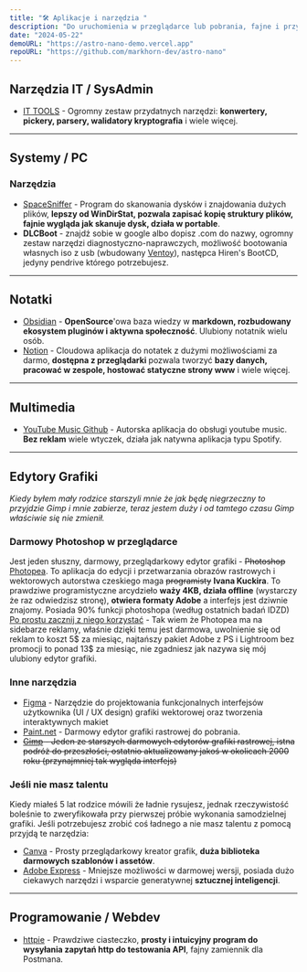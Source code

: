 ```yaml
---
title: "🛠️ Aplikacje i narzędzia "
description: "Do uruchomienia w przeglądarce lub pobrania, fajne i przydatne"
date: "2024-05-22"
demoURL: "https://astro-nano-demo.vercel.app"
repoURL: "https://github.com/markhorn-dev/astro-nano"
---
```


## Narzędzia IT / SysAdmin

- [IT TOOLS](https://it-tools.tech/) - Ogromny zestaw przydatnych narzędzi: **konwertery, pickery, parsery, walidatory kryptografia** i wiele więcej.

---

## Systemy / PC

### Narzędzia

- [SpaceSniffer](http://www.uderzo.it/main_products/space_sniffer/) - Program do skanowania dysków i znajdowania dużych plików, **lepszy od WinDirStat, pozwala zapisać kopię struktury plików, fajnie wygląda jak skanuje dysk, działa w portable**.
- **DLCBoot** - znajdź sobie w google albo dopisz .com do nazwy, ogromny zestaw narzędzi diagnostyczno-naprawczych, możliwość bootowania własnych iso z usb (wbudowany [Ventoy](https://www.ventoy.net/)), następca Hiren's BootCD, jedyny pendrive którego potrzebujesz.

---


## Notatki

- [Obsidian](https://obsidian.md/) - **OpenSource**'owa baza wiedzy w **markdown, rozbudowany ekosystem pluginów i aktywna społeczność**. Ulubiony notatnik wielu osób. 
- [Notion](https://www.notion.so/) - Cloudowa aplikacja do notatek z dużymi możliwościami za darmo, **dostępna z przeglądarki** pozwala tworzyć **bazy danych, pracować w zespole, hostować statyczne strony www** i wiele więcej.

---

## Multimedia

- [YouTube Music Github](https://github.com/th-ch/youtube-music) - Autorska aplikacja do obsługi youtube music. **Bez reklam** wiele wtyczek, działa jak natywna aplikacja typu Spotify. 

---

## Edytory Grafiki

*Kiedy byłem mały rodzice starszyli mnie że jak będę niegrzeczny to przyjdzie Gimp i mnie zabierze, teraz jestem duży i od tamtego czasu Gimp właściwie się nie zmienił.*

### Darmowy Photoshop w przeglądarce

Jest jeden słuszny, darmowy, przeglądarkowy edytor grafiki - ~~Photoshop~~ [Photopea](https://www.photopea.com/).
To aplikacja do edycji i przetwarzania obrazów rastrowych i wektorowych autorstwa czeskiego maga ~~programisty~~ **Ivana Kuckira**. To prawdziwe programistyczne arcydzieło **waży 4KB, działa offline** (wystarczy że raz odwiedzisz stronę), **otwiera formaty Adobe** a interfejs jest dziwnie znajomy. Posiada 90% funkcji photoshopa (według ostatnich badań IDZD) [Po prostu zacznij z niego korzystać](https://www.photopea.com/) - Tak wiem że Photopea ma na sidebarze reklamy, właśnie dzięki temu jest darmowa, uwolnienie się od reklam to koszt 5$ za miesiąc, najtańszy pakiet Adobe z PS i Lightroom bez promocji to ponad 13$ za miesiąc, nie zgadniesz jak nazywa się mój ulubiony edytor grafiki.

### Inne narzędzia

- [Figma](https://figma.com/) - Narzędzie do projektowania funkcjonalnych interfejsów użytkownika (UI / UX design) grafiki wektorowej oraz tworzenia interaktywnych makiet
- [Paint.net](https://www.getpaint.net/) - Darmowy edytor grafiki rastrowej do pobrania.
- ~~[Gimp](https://www.gimp.org/) - Jeden ze starszych darmowych edytorów grafiki rastrowej, istna podróż do przeszłości, ostatnio aktualizowany jakoś w okolicach 2000 roku (przynajmniej tak wygląda interfejs)~~

### Jeśli nie masz talentu

Kiedy miałeś 5 lat rodzice mówili że ładnie rysujesz, jednak rzeczywistość boleśnie to zweryfikowała przy pierwszej próbie wykonania samodzielnej grafiki. Jeśli potrzebujesz zrobić coś ładnego a nie masz talentu z pomocą przyjdą te narzędzia:
- [Canva](https://canva.com/) - Prosty przeglądarkowy kreator grafik, **duża biblioteka darmowych szablonów i assetów**.
- [Adobe Express](https://www.adobe.com/express/) - Mniejsze możliwości w darmowej wersji, posiada dużo ciekawych narzędzi i wsparcie generatywnej **sztucznej inteligencji**.

---

## Programowanie / Webdev

- [httpie](https://httpie.io) - Prawdziwe ciasteczko, **prosty i intuicyjny program do wysyłania zapytań http do testowania API**, fajny zamiennik dla Postmana.